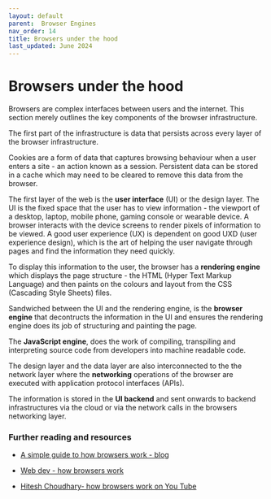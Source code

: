 ```yaml
---
layout: default
parent:  Browser Engines
nav_order: 14
title: Browsers under the hood
last_updated: June 2024
---
```


# Browsers under the hood

Browsers are complex interfaces between users and the internet. This section merely outlines the key components of the browser infrastructure.

The first part of the infrastructure is data that persists across every layer of the browser infrastructure.  

Cookies are a form of data that captures browsing behaviour when a user enters a site - an action known as a session. Persistent data can be stored in a cache which may need to be cleared to remove this data from the browser.

The first layer of the web is the __user interface__ (UI) or the design layer. The UI is the fixed space that the user has to view information - the viewport of a desktop, laptop, mobile phone, gaming console or wearable device. A browser interacts with the device screens to render pixels of information to be viewed. A good user experience (UX) is dependent on good UXD (user experience design), which is the art of helping the user navigate through pages and find the information they need quickly.

To display this information to the user, the browser has a __rendering engine__ which displays the page structure - the  HTML (Hyper Text Markup Language) and then paints on the colours and layout from the CSS (Cascading Style Sheets) files. 

Sandwiched between the UI and the rendering engine, is the __browser engine__ that decontructs the information in the UI and ensures the rendering engine does its job of structuring and painting the page.

The __JavaScript engine__, does the work of compiling, transpiling and interpreting source code from developers into machine readable code.

The design layer and the data layer are also interconnected to the the network layer where the __networking__ operations of the browser are executed with application protocol interfaces (APIs).

The information is stored in the __UI backend__ and sent onwards to backend infrastructures via the cloud or via the network calls in the browsers networking layer.

### Further reading and resources

- [A simple guide to how browsers work - blog](https://www.liveabout.com/what-is-internet-browser-892819)

- [Web dev - how browsers work](https://web.dev/articles/howbrowserswork)

- [Hitesh Choudhary- how browsers work on You Tube](https://www.youtube.com/watch?v=5rLFYtXHo9s&t=31s)
